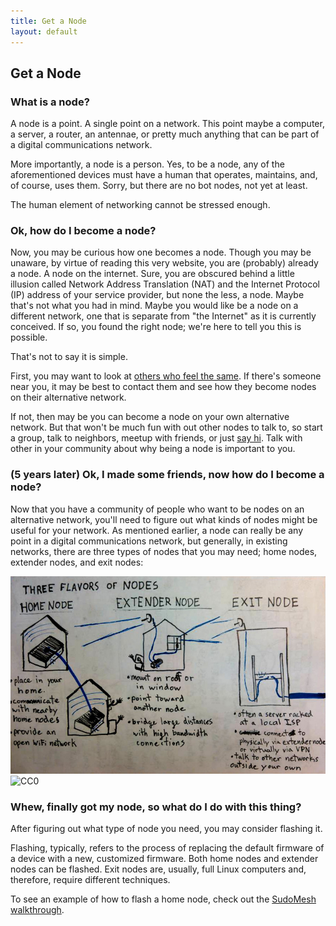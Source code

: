 ```yaml
---
title: Get a Node 
layout: default
---
```

## Get a Node
### What is a node?

A node is a point. A single point on a network. This point maybe a computer, a server, a router, an antennae, or pretty much anything that can be part of a digital communications network.

More importantly, a node is a person. Yes, to be a node, any of the aforementioned devices must have a human that operates, maintains, and, of course, uses them. Sorry, but there are no bot nodes, not yet at least.

The human element of networking cannot be stressed enough. 

### Ok, how do I become a node?

Now, you may be curious how one becomes a node. Though you may be unaware, by virtue of reading this very website, you are (probably) already a node. A node on the internet. Sure, you are obscured behind a little illusion called Network Address Translation (NAT) and the Internet Protocol (IP) address of your service provider, but none the less, a node. Maybe that's not what you had in mind. Maybe you would like be a node on a different network, one that is separate from "the Internet" as it is currently conceived. If so, you found the right node; we're here to tell you this is possible. 

That's not to say it is simple.

First, you may want to look at [others who feel the same](networks). If there's someone near you, it may be best to contact them and see how they become nodes on their alternative network.

If not, then may be you can become a node on your own alternative network. But that won't be much fun with out other nodes to talk to, so start a group, talk to neighbors, meetup with friends, or just [say hi](sayhi). Talk with other in your community about why being a node is important to you.

### (5 years later) Ok, I made some friends, now how do I become a node?

Now that you have a community of people who want to be nodes on an alternative network, you'll need to figure out what kinds of nodes might be useful for your network. As mentioned earlier, a node can really be any point in a digital communications network, but generally, in existing networks, there are three types of nodes that you may need; home nodes, extender nodes, and exit nodes:

![flavors](./images/node_flavors.jpg)  
![CC0](https://licensebuttons.net/p/zero/1.0/88x31.png)

### Whew, finally got my node, so what do I do with this thing?

After figuring out what type of node you need, you may consider flashing it.

Flashing, typically, refers to the process of replacing the default firmware of a device with a new, customized firmware. Both home nodes and extender nodes can be flashed. Exit nodes are, usually, full Linux computers and, therefore, require different techniques.  

To see an example of how to flash a home node, check out the [SudoMesh walkthrough](https://sudoroom.org/wiki/Mesh/WalkThrough).  

